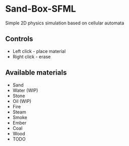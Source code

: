 # Sand-Box-SFML
Simple 2D physics simulation based on cellular automata
## Controls
* Left click - place material
* Right click - erase
## Available materials
* Sand
* Water (WIP)
* Stone
* Oil (WIP)
* Fire
* Steam
* Smoke
* Ember
* Coal
* Wood
* TODO

